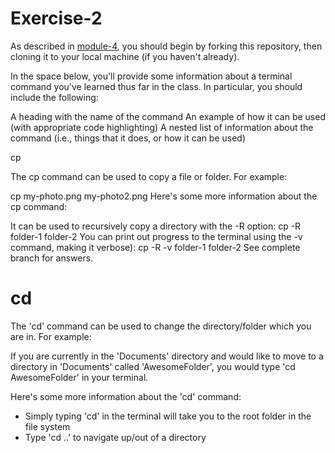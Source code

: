 # Exercise-2

As described in [module-4](https://github.com/INFO-201/m4-git-intro), you should begin by forking this repository, then cloning it to your local machine (if you haven't already).

In the space below, you'll provide some information about a terminal command you've learned thus far in the class. In particular, you should include the following:

A heading with the name of the command An example of how it can be used (with appropriate code highlighting) A nested list of information about the command (i.e., things that it does, or how it can be used)

cp

The cp command can be used to copy a file or folder. For example:

cp my-photo.png my-photo2.png
Here's some more information about the cp command:

It can be used to recursively copy a directory with the -R option: cp -R folder-1 folder-2
You can print out progress to the terminal using the -v command, making it verbose): cp -R -v folder-1 folder-2
See complete branch for answers.

# cd

The 'cd' command can be used to change the directory/folder which you are in. For example:

If you are currently in the 'Documents' directory and would like to move to a directory in 'Documents' called 'AwesomeFolder', you would type 'cd AwesomeFolder' in your terminal.

Here's some more information about the 'cd' command:

- Simply typing 'cd' in the terminal will take you to the root folder in the file system
- Type 'cd ..' to navigate up/out of a directory
